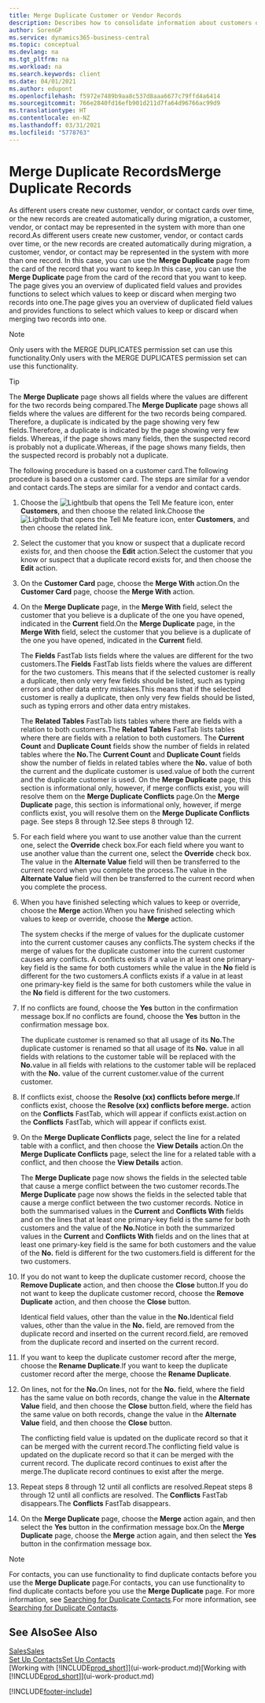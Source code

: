 ```yaml
---
title: Merge Duplicate Customer or Vendor Records
description: Describes how to consolidate information about customers or vendors when you have duplicate entries about some of them.
author: SorenGP
ms.service: dynamics365-business-central
ms.topic: conceptual
ms.devlang: na
ms.tgt_pltfrm: na
ms.workload: na
ms.search.keywords: client
ms.date: 04/01/2021
ms.author: edupont
ms.openlocfilehash: f5972e7489b9aa8c537d8aaa6677c79ffd4a6414
ms.sourcegitcommit: 766e2840fd16efb901d211d7fa64d96766ac99d9
ms.translationtype: HT
ms.contentlocale: en-NZ
ms.lasthandoff: 03/31/2021
ms.locfileid: "5778763"
---
```

# <a name="merge-duplicate-records"></a><span data-ttu-id="99187-103">Merge Duplicate Records</span><span class="sxs-lookup"><span data-stu-id="99187-103">Merge Duplicate Records</span></span>
<span data-ttu-id="99187-104">As different users create new customer, vendor, or contact cards over time, or the new records are created automatically during migration, a customer, vendor, or contact may be represented in the system with more than one record.</span><span class="sxs-lookup"><span data-stu-id="99187-104">As different users create new customer, vendor, or contact cards over time, or the new records are created automatically during migration, a customer, vendor, or contact may be represented in the system with more than one record.</span></span> <span data-ttu-id="99187-105">In this case, you can use the **Merge Duplicate** page from the card of the record that you want to keep.</span><span class="sxs-lookup"><span data-stu-id="99187-105">In this case, you can use the **Merge Duplicate** page from the card of the record that you want to keep.</span></span> <span data-ttu-id="99187-106">The page gives you an overview of duplicated field values and provides functions to select which values to keep or discard when merging two records into one.</span><span class="sxs-lookup"><span data-stu-id="99187-106">The page gives you an overview of duplicated field values and provides functions to select which values to keep or discard when merging two records into one.</span></span>

> [!NOTE]
> <span data-ttu-id="99187-107">Only users with the MERGE DUPLICATES permission set can use this functionality.</span><span class="sxs-lookup"><span data-stu-id="99187-107">Only users with the MERGE DUPLICATES permission set can use this functionality.</span></span>

> [!TIP]
> <span data-ttu-id="99187-108">The **Merge Duplicate** page shows all fields where the values are different for the two records being compared.</span><span class="sxs-lookup"><span data-stu-id="99187-108">The **Merge Duplicate** page shows all fields where the values are different for the two records being compared.</span></span> <span data-ttu-id="99187-109">Therefore, a duplicate is indicated by the page showing very few fields.</span><span class="sxs-lookup"><span data-stu-id="99187-109">Therefore, a duplicate is indicated by the page showing very few fields.</span></span> <span data-ttu-id="99187-110">Whereas, if the page shows many fields, then the suspected record is probably not a duplicate.</span><span class="sxs-lookup"><span data-stu-id="99187-110">Whereas, if the page shows many fields, then the suspected record is probably not a duplicate.</span></span>

<span data-ttu-id="99187-111">The following procedure is based on a customer card.</span><span class="sxs-lookup"><span data-stu-id="99187-111">The following procedure is based on a customer card.</span></span> <span data-ttu-id="99187-112">The steps are similar for a vendor  and contact cards.</span><span class="sxs-lookup"><span data-stu-id="99187-112">The steps are similar for a vendor  and contact cards.</span></span>

1. <span data-ttu-id="99187-113">Choose the ![Lightbulb that opens the Tell Me feature](media/ui-search/search_small.png "Tell me what you want to do") icon, enter **Customers**, and then choose the related link.</span><span class="sxs-lookup"><span data-stu-id="99187-113">Choose the ![Lightbulb that opens the Tell Me feature](media/ui-search/search_small.png "Tell me what you want to do") icon, enter **Customers**, and then choose the related link.</span></span>
2. <span data-ttu-id="99187-114">Select the customer that you know or suspect that a duplicate record exists for, and then choose the **Edit** action.</span><span class="sxs-lookup"><span data-stu-id="99187-114">Select the customer that you know or suspect that a duplicate record exists for, and then choose the **Edit** action.</span></span>
3. <span data-ttu-id="99187-115">On the **Customer Card** page, choose the **Merge With** action.</span><span class="sxs-lookup"><span data-stu-id="99187-115">On the **Customer Card** page, choose the **Merge With** action.</span></span>
4. <span data-ttu-id="99187-116">On the **Merge Duplicate** page, in the **Merge With** field, select the customer that you believe is a duplicate of the one you have opened, indicated in the **Current** field.</span><span class="sxs-lookup"><span data-stu-id="99187-116">On the **Merge Duplicate** page, in the **Merge With** field, select the customer that you believe is a duplicate of the one you have opened, indicated in the **Current** field.</span></span>

    <span data-ttu-id="99187-117">The **Fields** FastTab lists fields where the values are different for the two customers.</span><span class="sxs-lookup"><span data-stu-id="99187-117">The **Fields** FastTab lists fields where the values are different for the two customers.</span></span> <span data-ttu-id="99187-118">This means that if the selected customer is really a duplicate, then only very few fields should be listed, such as typing errors and other data entry mistakes.</span><span class="sxs-lookup"><span data-stu-id="99187-118">This means that if the selected customer is really a duplicate, then only very few fields should be listed, such as typing errors and other data entry mistakes.</span></span>

    <span data-ttu-id="99187-119">The **Related Tables** FastTab lists tables where there are fields with a relation to both customers.</span><span class="sxs-lookup"><span data-stu-id="99187-119">The **Related Tables** FastTab lists tables where there are fields with a relation to both customers.</span></span> <span data-ttu-id="99187-120">The **Current Count** and **Duplicate Count** fields show the number of fields in related tables where the **No.**</span><span class="sxs-lookup"><span data-stu-id="99187-120">The **Current Count** and **Duplicate Count** fields show the number of fields in related tables where the **No.**</span></span> <span data-ttu-id="99187-121">value of both the current and the duplicate customer is used.</span><span class="sxs-lookup"><span data-stu-id="99187-121">value of both the current and the duplicate customer is used.</span></span> <span data-ttu-id="99187-122">On the **Merge Duplicate** page, this section is informational only, however, if merge conflicts exist, you will resolve them on the **Merge Duplicate Conflicts** page.</span><span class="sxs-lookup"><span data-stu-id="99187-122">On the **Merge Duplicate** page, this section is informational only, however, if merge conflicts exist, you will resolve them on the **Merge Duplicate Conflicts** page.</span></span> <span data-ttu-id="99187-123">See steps 8 through 12.</span><span class="sxs-lookup"><span data-stu-id="99187-123">See steps 8 through 12.</span></span>   

5. <span data-ttu-id="99187-124">For each field where you want to use another value than the current one, select the **Override** check box.</span><span class="sxs-lookup"><span data-stu-id="99187-124">For each field where you want to use another value than the current one, select the **Override** check box.</span></span> <span data-ttu-id="99187-125">The value in the **Alternate Value** field will then be transferred to the current record when you complete the process.</span><span class="sxs-lookup"><span data-stu-id="99187-125">The value in the **Alternate Value** field will then be transferred to the current record when you complete the process.</span></span>
6. <span data-ttu-id="99187-126">When you have finished selecting which values to keep or override, choose the **Merge** action.</span><span class="sxs-lookup"><span data-stu-id="99187-126">When you have finished selecting which values to keep or override, choose the **Merge** action.</span></span>

    <span data-ttu-id="99187-127">The system checks if the merge of values for the duplicate customer into the current customer causes any conflicts.</span><span class="sxs-lookup"><span data-stu-id="99187-127">The system checks if the merge of values for the duplicate customer into the current customer causes any conflicts.</span></span> <span data-ttu-id="99187-128">A conflicts exists if a value in at least one primary-key field is the same for both customers while the value in the **No** field is different for the two customers.</span><span class="sxs-lookup"><span data-stu-id="99187-128">A conflicts exists if a value in at least one primary-key field is the same for both customers while the value in the **No** field is different for the two customers.</span></span>

7. <span data-ttu-id="99187-129">If no conflicts are found, choose the **Yes** button in the confirmation message box.</span><span class="sxs-lookup"><span data-stu-id="99187-129">If no conflicts are found, choose the **Yes** button in the confirmation message box.</span></span>

    <span data-ttu-id="99187-130">The duplicate customer is renamed so that all usage of its **No.**</span><span class="sxs-lookup"><span data-stu-id="99187-130">The duplicate customer is renamed so that all usage of its **No.**</span></span> <span data-ttu-id="99187-131">value in all fields with relations to the customer table will be replaced with the **No.**</span><span class="sxs-lookup"><span data-stu-id="99187-131">value in all fields with relations to the customer table will be replaced with the **No.**</span></span> <span data-ttu-id="99187-132">value of the current customer.</span><span class="sxs-lookup"><span data-stu-id="99187-132">value of the current customer.</span></span>
8. <span data-ttu-id="99187-133">If conflicts exist, choose the **Resolve (xx) conflicts before merge.**</span><span class="sxs-lookup"><span data-stu-id="99187-133">If conflicts exist, choose the **Resolve (xx) conflicts before merge.**</span></span> <span data-ttu-id="99187-134">action on the **Conflicts** FastTab, which will appear if conflicts exist.</span><span class="sxs-lookup"><span data-stu-id="99187-134">action on the **Conflicts** FastTab, which will appear if conflicts exist.</span></span>
9. <span data-ttu-id="99187-135">On the **Merge Duplicate Conflicts** page, select the line for a related table with a conflict, and then choose the **View Details** action.</span><span class="sxs-lookup"><span data-stu-id="99187-135">On the **Merge Duplicate Conflicts** page, select the line for a related table with a conflict, and then choose the **View Details** action.</span></span>

    <span data-ttu-id="99187-136">The **Merge Duplicate** page now shows the fields in the selected table that cause a merge conflict between the two customer records.</span><span class="sxs-lookup"><span data-stu-id="99187-136">The **Merge Duplicate** page now shows the fields in the selected table that cause a merge conflict between the two customer records.</span></span> <span data-ttu-id="99187-137">Notice in both the summarised values in the **Current** and **Conflicts With** fields and on the lines that at least one primary-key field is the same for both customers and the value of the **No.**</span><span class="sxs-lookup"><span data-stu-id="99187-137">Notice in both the summarized values in the **Current** and **Conflicts With** fields and on the lines that at least one primary-key field is the same for both customers and the value of the **No.**</span></span> <span data-ttu-id="99187-138">field is different for the two customers.</span><span class="sxs-lookup"><span data-stu-id="99187-138">field is different for the two customers.</span></span>   
10. <span data-ttu-id="99187-139">If you do not want to keep the duplicate customer record, choose the **Remove Duplicate** action, and then choose the **Close** button.</span><span class="sxs-lookup"><span data-stu-id="99187-139">If you do not want to keep the duplicate customer record, choose the **Remove Duplicate** action, and then choose the **Close** button.</span></span>

    <span data-ttu-id="99187-140">Identical field values, other than the value in the **No.**</span><span class="sxs-lookup"><span data-stu-id="99187-140">Identical field values, other than the value in the **No.**</span></span> <span data-ttu-id="99187-141">field, are removed from the duplicate record and inserted on the current record.</span><span class="sxs-lookup"><span data-stu-id="99187-141">field, are removed from the duplicate record and inserted on the current record.</span></span>
11. <span data-ttu-id="99187-142">If you want to keep the duplicate customer record after the merge,  choose the **Rename Duplicate**.</span><span class="sxs-lookup"><span data-stu-id="99187-142">If you want to keep the duplicate customer record after the merge,  choose the **Rename Duplicate**.</span></span>
12. <span data-ttu-id="99187-143">On lines, not for the **No.**</span><span class="sxs-lookup"><span data-stu-id="99187-143">On lines, not for the **No.**</span></span> <span data-ttu-id="99187-144">field, where the field has the same value on both records, change the value in the **Alternate Value** field, and then choose the **Close** button.</span><span class="sxs-lookup"><span data-stu-id="99187-144">field, where the field has the same value on both records, change the value in the **Alternate Value** field, and then choose the **Close** button.</span></span>

    <span data-ttu-id="99187-145">The conflicting field value is updated on the duplicate record so that it can be merged with the current record.</span><span class="sxs-lookup"><span data-stu-id="99187-145">The conflicting field value is updated on the duplicate record so that it can be merged with the current record.</span></span> <span data-ttu-id="99187-146">The duplicate record continues to exist after the merge.</span><span class="sxs-lookup"><span data-stu-id="99187-146">The duplicate record continues to exist after the merge.</span></span>
13. <span data-ttu-id="99187-147">Repeat steps 8 through 12 until all conflicts are resolved.</span><span class="sxs-lookup"><span data-stu-id="99187-147">Repeat steps 8 through 12 until all conflicts are resolved.</span></span> <span data-ttu-id="99187-148">The **Conflicts** FastTab disappears.</span><span class="sxs-lookup"><span data-stu-id="99187-148">The **Conflicts** FastTab disappears.</span></span>
14. <span data-ttu-id="99187-149">On the **Merge Duplicate** page, choose the **Merge** action again, and then select the **Yes** button in the confirmation message box.</span><span class="sxs-lookup"><span data-stu-id="99187-149">On the **Merge Duplicate** page, choose the **Merge** action again, and then select the **Yes** button in the confirmation message box.</span></span>

> [!NOTE]
> <span data-ttu-id="99187-150">For contacts, you can use functionality to find duplicate contacts before you use the **Merge Duplicate** page.</span><span class="sxs-lookup"><span data-stu-id="99187-150">For contacts, you can use functionality to find duplicate contacts before you use the **Merge Duplicate** page.</span></span> <span data-ttu-id="99187-151">For more information, see [Searching for Duplicate Contacts](marketing-setup-contacts.md#searching-for-duplicate-contacts).</span><span class="sxs-lookup"><span data-stu-id="99187-151">For more information, see [Searching for Duplicate Contacts](marketing-setup-contacts.md#searching-for-duplicate-contacts).</span></span>

## <a name="see-also"></a><span data-ttu-id="99187-152">See Also</span><span class="sxs-lookup"><span data-stu-id="99187-152">See Also</span></span>
[<span data-ttu-id="99187-153">Sales</span><span class="sxs-lookup"><span data-stu-id="99187-153">Sales</span></span>](sales-manage-sales.md)  
[<span data-ttu-id="99187-154">Set Up Contacts</span><span class="sxs-lookup"><span data-stu-id="99187-154">Set Up Contacts</span></span>](marketing-setup-contacts.md)  
<span data-ttu-id="99187-155">[Working with [!INCLUDE[prod_short](includes/prod_short.md)]](ui-work-product.md)</span><span class="sxs-lookup"><span data-stu-id="99187-155">[Working with [!INCLUDE[prod_short](includes/prod_short.md)]](ui-work-product.md)</span></span>


[!INCLUDE[footer-include](includes/footer-banner.md)]